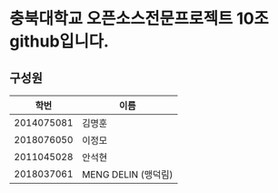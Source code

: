 # 충북대학교 오픈소스전문프로젝트 10조 github입니다.

## 구성원

| 학번 | 이름 |
| ---- | ----- |
| 2014075081 | 김명훈 |
| 2018076050 | 이정모 |
| 2011045028 | 안석현 |
| 2018037061 | MENG DELIN (맹덕림) |

